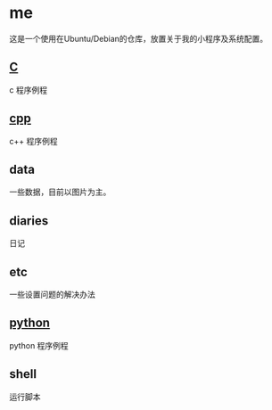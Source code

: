 # me

这是一个使用在Ubuntu/Debian的仓库，放置关于我的小程序及系统配置。

## [C](/c/)

c 程序例程

## [cpp](/cpp/)

c++ 程序例程

## data

一些数据，目前以图片为主。

## diaries

日记

## etc

一些设置问题的解决办法

## [python](/python/)

python 程序例程

## shell

运行脚本
